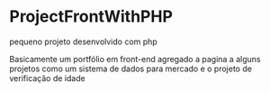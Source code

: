 # ProjectFrontWithPHP
pequeno projeto desenvolvido com php

Basicamente um portfólio em front-end
agregado a pagina a alguns projetos como um sistema de dados para mercado e
o projeto de verificação de idade
